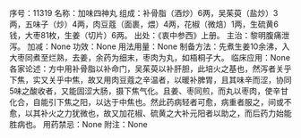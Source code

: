 序号：11319
名称：加味四神丸
组成：补骨脂（酒炒）6两，吴茱萸（盐炒）3两，五味子（炒）4两，肉豆蔻（面裹，煨）4两，花椒（微焙）1两，生硫黄6钱，大枣81枚，生姜（切片）6两。
出处：《衷中参西》上册。
主治：黎明腹痛泄泻。
加减：None
功效：None
用法用量：None
制备方法：先煮生姜10余沸，入大枣同煮至烂熟，去姜，余药为细末，枣肉为丸，如梧桐子大。
临床应用：None
各家论述：方中用补骨脂以补命门，吴茱萸以补肝胆，此培火之基也，然泻者关乎下焦，实又关乎中焦，故又用肉豆蔻之辛温者，以暖补脾胃，且其味辛而涩，协同5味之酸收者，又能固涩大肠，摄下焦气化。且姜、枣同煎，而丸以枣肉，使辛甘化合，自能引下焦之阳，以达于中焦也。然此药病轻者可愈，病重者服之，间或不愈，以其补火之力犹微也，故又加花椒、硫黄之大补元阳者以助之，而后药力始能胜病也。
用药禁忌：None
附注：None
